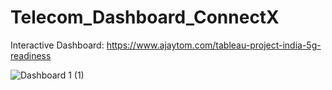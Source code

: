 # Telecom_Dashboard_ConnectX

Interactive Dashboard: https://www.ajaytom.com/tableau-project-india-5g-readiness

![Dashboard 1 (1)](https://github.com/ajayt0m/Telecom_Dashboard_ConnectX/assets/41678526/53d241dd-9231-4778-89a2-7e055432dcfa)
